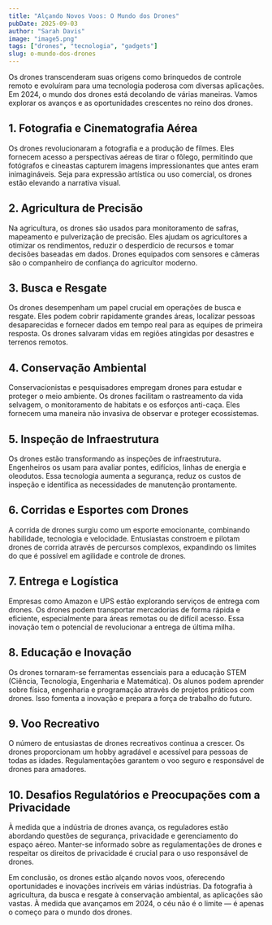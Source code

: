 ```yaml
---
title: "Alçando Novos Voos: O Mundo dos Drones"
pubDate: 2025-09-03
author: "Sarah Davis"
image: "image5.png"
tags: ["drones", "tecnologia", "gadgets"]
slug: o-mundo-dos-drones
---
```


Os drones transcenderam suas origens como brinquedos de controle remoto e evoluíram para uma tecnologia poderosa com diversas aplicações. Em 2024, o mundo dos drones está decolando de várias maneiras. Vamos explorar os avanços e as oportunidades crescentes no reino dos drones.

## **1. Fotografia e Cinematografia Aérea**

Os drones revolucionaram a fotografia e a produção de filmes. Eles fornecem acesso a perspectivas aéreas de tirar o fôlego, permitindo que fotógrafos e cineastas capturem imagens impressionantes que antes eram inimagináveis. Seja para expressão artística ou uso comercial, os drones estão elevando a narrativa visual.

## **2. Agricultura de Precisão**

Na agricultura, os drones são usados para monitoramento de safras, mapeamento e pulverização de precisão. Eles ajudam os agricultores a otimizar os rendimentos, reduzir o desperdício de recursos e tomar decisões baseadas em dados. Drones equipados com sensores e câmeras são o companheiro de confiança do agricultor moderno.

## **3. Busca e Resgate**

Os drones desempenham um papel crucial em operações de busca e resgate. Eles podem cobrir rapidamente grandes áreas, localizar pessoas desaparecidas e fornecer dados em tempo real para as equipes de primeira resposta. Os drones salvaram vidas em regiões atingidas por desastres e terrenos remotos.

## **4. Conservação Ambiental**

Conservacionistas e pesquisadores empregam drones para estudar e proteger o meio ambiente. Os drones facilitam o rastreamento da vida selvagem, o monitoramento de habitats e os esforços anti-caça. Eles fornecem uma maneira não invasiva de observar e proteger ecossistemas.

## **5. Inspeção de Infraestrutura**

Os drones estão transformando as inspeções de infraestrutura. Engenheiros os usam para avaliar pontes, edifícios, linhas de energia e oleodutos. Essa tecnologia aumenta a segurança, reduz os custos de inspeção e identifica as necessidades de manutenção prontamente.

## **6. Corridas e Esportes com Drones**

A corrida de drones surgiu como um esporte emocionante, combinando habilidade, tecnologia e velocidade. Entusiastas constroem e pilotam drones de corrida através de percursos complexos, expandindo os limites do que é possível em agilidade e controle de drones.

## **7. Entrega e Logística**

Empresas como Amazon e UPS estão explorando serviços de entrega com drones. Os drones podem transportar mercadorias de forma rápida e eficiente, especialmente para áreas remotas ou de difícil acesso. Essa inovação tem o potencial de revolucionar a entrega de última milha.

## **8. Educação e Inovação**

Os drones tornaram-se ferramentas essenciais para a educação STEM (Ciência, Tecnologia, Engenharia e Matemática). Os alunos podem aprender sobre física, engenharia e programação através de projetos práticos com drones. Isso fomenta a inovação e prepara a força de trabalho do futuro.

## **9. Voo Recreativo**

O número de entusiastas de drones recreativos continua a crescer. Os drones proporcionam um hobby agradável e acessível para pessoas de todas as idades. Regulamentações garantem o voo seguro e responsável de drones para amadores.

## **10. Desafios Regulatórios e Preocupações com a Privacidade**

À medida que a indústria de drones avança, os reguladores estão abordando questões de segurança, privacidade e gerenciamento do espaço aéreo. Manter-se informado sobre as regulamentações de drones e respeitar os direitos de privacidade é crucial para o uso responsável de drones.

Em conclusão, os drones estão alçando novos voos, oferecendo oportunidades e inovações incríveis em várias indústrias. Da fotografia à agricultura, da busca e resgate à conservação ambiental, as aplicações são vastas. À medida que avançamos em 2024, o céu não é o limite — é apenas o começo para o mundo dos drones.
